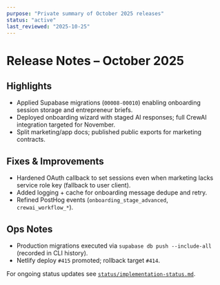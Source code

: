 ```yaml
---
purpose: "Private summary of October 2025 releases"
status: "active"
last_reviewed: "2025-10-25"
---
```


# Release Notes – October 2025

## Highlights

- Applied Supabase migrations (`00008-00010`) enabling onboarding session storage and entrepreneur briefs.
- Deployed onboarding wizard with staged AI responses; full CrewAI integration targeted for November.
- Split marketing/app docs; published public exports for marketing contracts.

## Fixes & Improvements

- Hardened OAuth callback to set sessions even when marketing lacks service role key (fallback to user client).
- Added logging + cache for onboarding message dedupe and retry.
- Refined PostHog events (`onboarding_stage_advanced`, `crewai_workflow_*`).

## Ops Notes

- Production migrations executed via `supabase db push --include-all` (recorded in CLI history).
- Netlify deploy `#415` promoted; rollback target `#414`.

For ongoing status updates see [`status/implementation-status.md`](../implementation-status.md).
